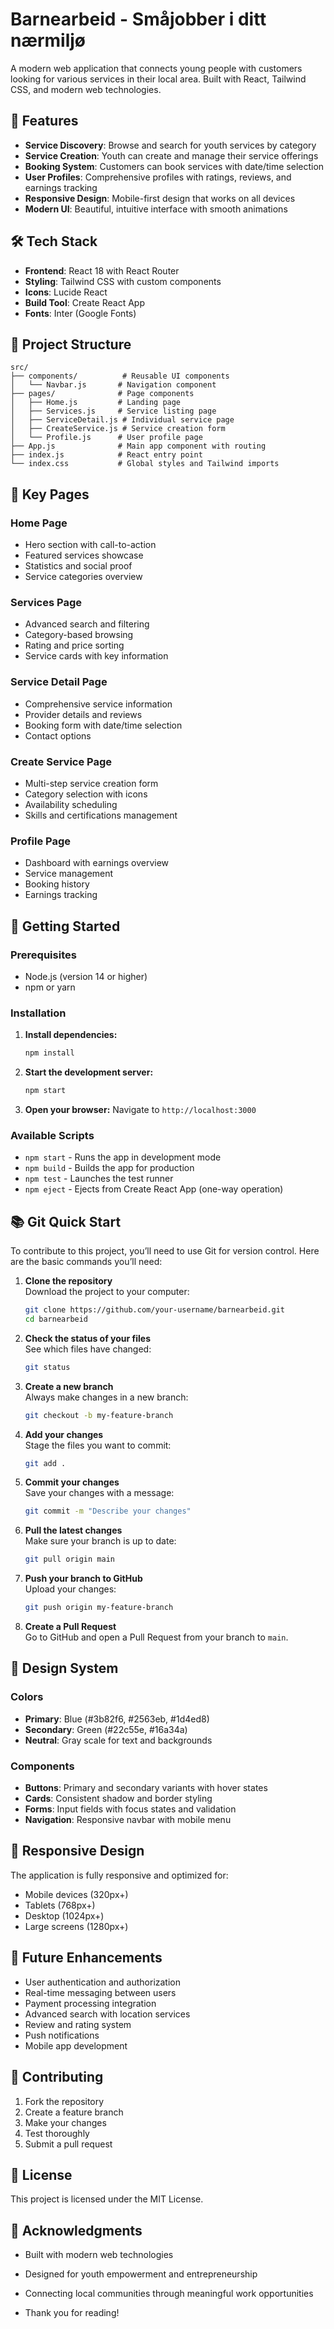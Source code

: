 # Barnearbeid - Småjobber i ditt nærmiljø

A modern web application that connects young people with customers looking for various services in their local area. Built with React, Tailwind CSS, and modern web technologies.

## 🚀 Features

- **Service Discovery**: Browse and search for youth services by category
- **Service Creation**: Youth can create and manage their service offerings
- **Booking System**: Customers can book services with date/time selection
- **User Profiles**: Comprehensive profiles with ratings, reviews, and earnings tracking
- **Responsive Design**: Mobile-first design that works on all devices
- **Modern UI**: Beautiful, intuitive interface with smooth animations

## 🛠️ Tech Stack

- **Frontend**: React 18 with React Router
- **Styling**: Tailwind CSS with custom components
- **Icons**: Lucide React
- **Build Tool**: Create React App
- **Fonts**: Inter (Google Fonts)

## 📁 Project Structure

```
src/
├── components/          # Reusable UI components
│   └── Navbar.js       # Navigation component
├── pages/              # Page components
│   ├── Home.js         # Landing page
│   ├── Services.js     # Service listing page
│   ├── ServiceDetail.js # Individual service page
│   ├── CreateService.js # Service creation form
│   └── Profile.js      # User profile page
├── App.js              # Main app component with routing
├── index.js            # React entry point
└── index.css           # Global styles and Tailwind imports
```

## 🎯 Key Pages

### Home Page
- Hero section with call-to-action
- Featured services showcase
- Statistics and social proof
- Service categories overview

### Services Page
- Advanced search and filtering
- Category-based browsing
- Rating and price sorting
- Service cards with key information

### Service Detail Page
- Comprehensive service information
- Provider details and reviews
- Booking form with date/time selection
- Contact options

### Create Service Page
- Multi-step service creation form
- Category selection with icons
- Availability scheduling
- Skills and certifications management

### Profile Page
- Dashboard with earnings overview
- Service management
- Booking history
- Earnings tracking

## 🚀 Getting Started

### Prerequisites
- Node.js (version 14 or higher)
- npm or yarn

### Installation

1. **Install dependencies:**
   ```bash
   npm install
   ```

2. **Start the development server:**
   ```bash
   npm start
   ```

3. **Open your browser:**
   Navigate to `http://localhost:3000`

### Available Scripts

- `npm start` - Runs the app in development mode
- `npm build` - Builds the app for production
- `npm test` - Launches the test runner
- `npm eject` - Ejects from Create React App (one-way operation)

## 📚 Git Quick Start

To contribute to this project, you’ll need to use Git for version control. Here are the basic commands you’ll need:

1. **Clone the repository**  
   Download the project to your computer:
   ```sh
   git clone https://github.com/your-username/barnearbeid.git
   cd barnearbeid
   ```

2. **Check the status of your files**  
   See which files have changed:
   ```sh
   git status
   ```

3. **Create a new branch**  
   Always make changes in a new branch:
   ```sh
   git checkout -b my-feature-branch
   ```

4. **Add your changes**  
   Stage the files you want to commit:
   ```sh
   git add .
   ```

5. **Commit your changes**  
   Save your changes with a message:
   ```sh
   git commit -m "Describe your changes"
   ```

6. **Pull the latest changes**  
   Make sure your branch is up to date:
   ```sh
   git pull origin main
   ```

7. **Push your branch to GitHub**  
   Upload your changes:
   ```sh
   git push origin my-feature-branch
   ```

8. **Create a Pull Request**  
   Go to GitHub and open a Pull Request from your branch to `main`.

## 🎨 Design System

### Colors
- **Primary**: Blue (#3b82f6, #2563eb, #1d4ed8)
- **Secondary**: Green (#22c55e, #16a34a)
- **Neutral**: Gray scale for text and backgrounds

### Components
- **Buttons**: Primary and secondary variants with hover states
- **Cards**: Consistent shadow and border styling
- **Forms**: Input fields with focus states and validation
- **Navigation**: Responsive navbar with mobile menu

## 📱 Responsive Design

The application is fully responsive and optimized for:
- Mobile devices (320px+)
- Tablets (768px+)
- Desktop (1024px+)
- Large screens (1280px+)

## 🔮 Future Enhancements

- User authentication and authorization
- Real-time messaging between users
- Payment processing integration
- Advanced search with location services
- Review and rating system
- Push notifications
- Mobile app development

## 🤝 Contributing

1. Fork the repository
2. Create a feature branch
3. Make your changes
4. Test thoroughly
5. Submit a pull request

## 📄 License

This project is licensed under the MIT License.

## 🙏 Acknowledgments

- Built with modern web technologies
- Designed for youth empowerment and entrepreneurship
- Connecting local communities through meaningful work opportunities

- Thank you for reading!